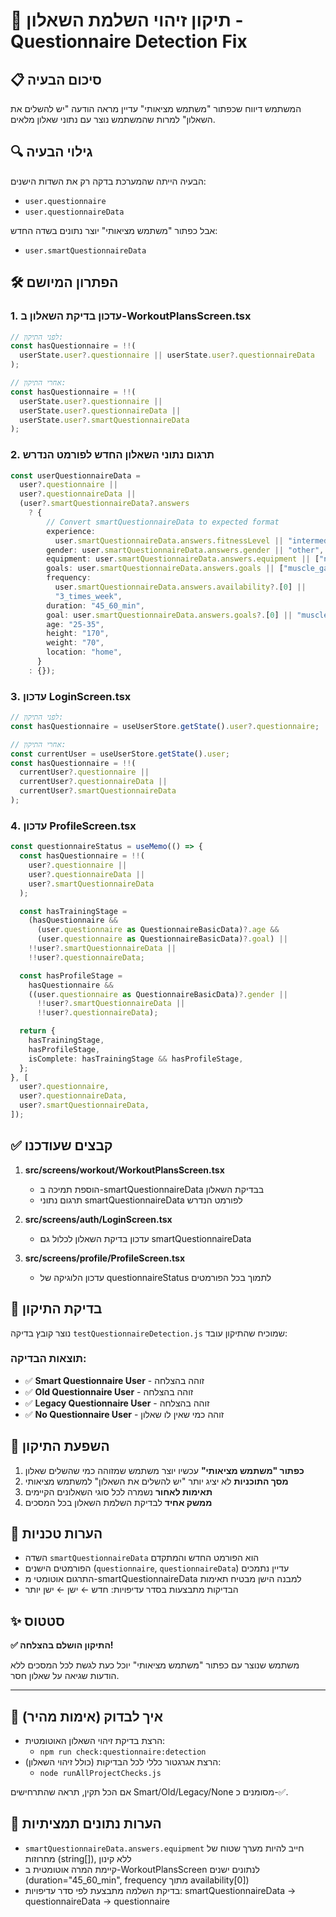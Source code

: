 # 🔧 תיקון זיהוי השלמת השאלון - Questionnaire Detection Fix

## 📋 סיכום הבעיה

המשתמש דיווח שכפתור "משתמש מציאותי" עדיין מראה הודעה "יש להשלים את השאלון" למרות שהמשתמש נוצר עם נתוני שאלון מלאים.

## 🔍 גילוי הבעיה

הבעיה הייתה שהמערכת בדקה רק את השדות הישנים:

- `user.questionnaire`
- `user.questionnaireData`

אבל כפתור "משתמש מציאותי" יוצר נתונים בשדה החדש:

- `user.smartQuestionnaireData`

## 🛠️ הפתרון המיושם

### 1. עדכון בדיקת השאלון ב-WorkoutPlansScreen.tsx

```typescript
// לפני התיקון:
const hasQuestionnaire = !!(
  userState.user?.questionnaire || userState.user?.questionnaireData
);

// אחרי התיקון:
const hasQuestionnaire = !!(
  userState.user?.questionnaire ||
  userState.user?.questionnaireData ||
  userState.user?.smartQuestionnaireData
);
```

### 2. תרגום נתוני השאלון החדש לפורמט הנדרש

```typescript
const userQuestionnaireData =
  user?.questionnaire ||
  user?.questionnaireData ||
  (user?.smartQuestionnaireData?.answers
    ? {
        // Convert smartQuestionnaireData to expected format
        experience:
          user.smartQuestionnaireData.answers.fitnessLevel || "intermediate",
        gender: user.smartQuestionnaireData.answers.gender || "other",
        equipment: user.smartQuestionnaireData.answers.equipment || ["none"],
        goals: user.smartQuestionnaireData.answers.goals || ["muscle_gain"],
        frequency:
          user.smartQuestionnaireData.answers.availability?.[0] ||
          "3_times_week",
        duration: "45_60_min",
        goal: user.smartQuestionnaireData.answers.goals?.[0] || "muscle_gain",
        age: "25-35",
        height: "170",
        weight: "70",
        location: "home",
      }
    : {});
```

### 3. עדכון LoginScreen.tsx

```typescript
// לפני התיקון:
const hasQuestionnaire = useUserStore.getState().user?.questionnaire;

// אחרי התיקון:
const currentUser = useUserStore.getState().user;
const hasQuestionnaire = !!(
  currentUser?.questionnaire ||
  currentUser?.questionnaireData ||
  currentUser?.smartQuestionnaireData
);
```

### 4. עדכון ProfileScreen.tsx

```typescript
const questionnaireStatus = useMemo(() => {
  const hasQuestionnaire = !!(
    user?.questionnaire ||
    user?.questionnaireData ||
    user?.smartQuestionnaireData
  );

  const hasTrainingStage =
    (hasQuestionnaire &&
      (user.questionnaire as QuestionnaireBasicData)?.age &&
      (user.questionnaire as QuestionnaireBasicData)?.goal) ||
    !!user?.smartQuestionnaireData ||
    !!user?.questionnaireData;

  const hasProfileStage =
    hasQuestionnaire &&
    ((user.questionnaire as QuestionnaireBasicData)?.gender ||
      !!user?.smartQuestionnaireData ||
      !!user?.questionnaireData);

  return {
    hasTrainingStage,
    hasProfileStage,
    isComplete: hasTrainingStage && hasProfileStage,
  };
}, [
  user?.questionnaire,
  user?.questionnaireData,
  user?.smartQuestionnaireData,
]);
```

## ✅ קבצים שעודכנו

1. **src/screens/workout/WorkoutPlansScreen.tsx**
   - הוספת תמיכה ב-smartQuestionnaireData בבדיקת השאלון
   - תרגום נתוני smartQuestionnaireData לפורמט הנדרש

2. **src/screens/auth/LoginScreen.tsx**
   - עדכון בדיקת השאלון לכלול גם smartQuestionnaireData

3. **src/screens/profile/ProfileScreen.tsx**
   - עדכון הלוגיקה של questionnaireStatus לתמוך בכל הפורמטים

## 🧪 בדיקת התיקון

נוצר קובץ בדיקה `testQuestionnaireDetection.js` שמוכיח שהתיקון עובד:

### תוצאות הבדיקה:

- ✅ **Smart Questionnaire User** - זוהה בהצלחה
- ✅ **Old Questionnaire User** - זוהה בהצלחה
- ✅ **Legacy Questionnaire User** - זוהה בהצלחה
- ✅ **No Questionnaire User** - זוהה כמי שאין לו שאלון

## 🎯 השפעת התיקון

1. **כפתור "משתמש מציאותי"** עכשיו יוצר משתמש שמזוהה כמי שהשלים שאלון
2. **מסך התוכניות** לא יציג יותר "יש להשלים את השאלון" למשתמש מציאותי
3. **תאימות לאחור** נשמרה לכל סוגי השאלונים הקיימים
4. **ממשק אחיד** לבדיקת השלמת השאלון בכל המסכים

## 📝 הערות טכניות

- השדה `smartQuestionnaireData` הוא הפורמט החדש והמתקדם
- הפורמטים הישנים (`questionnaire`, `questionnaireData`) עדיין נתמכים
- התרגום אוטומטי מ-smartQuestionnaireData למבנה הישן מבטיח תאימות
- הבדיקות מתבצעות בסדר עדיפויות: חדש ← ישן ← ישן יותר

## ✨ סטטוס

**✅ התיקון הושלם בהצלחה!**

משתמש שנוצר עם כפתור "משתמש מציאותי" יוכל כעת לגשת לכל המסכים ללא הודעות שגיאה על שאלון חסר.

---

## 🔎 איך לבדוק (אימות מהיר)

- הרצת בדיקת זיהוי השאלון האוטומטית:
  - `npm run check:questionnaire:detection`
- הרצת אגרגטור כללי לכל הבדיקות (כולל זיהוי השאלון):
  - `node runAllProjectChecks.js`

אם הכל תקין, תראה שהתרחישים Smart/Old/Legacy/None מסומנים כ-✅.

## 🧩 הערות נתונים תמציתיות

- `smartQuestionnaireData.answers.equipment` חייב להיות מערך שטוח של מחרוזות (string[]), ללא קינון
- קיימת המרה אוטומטית ב-WorkoutPlansScreen לנתונים ישנים (duration="45_60_min", frequency מתוך availability[0])
- בדיקת השלמה מתבצעת לפי סדר עדיפויות: smartQuestionnaireData → questionnaireData → questionnaire
